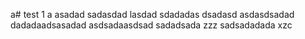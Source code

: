 a# test
1
a
asadad
sadasdad
lasdad
sdadadas
dsadasd
asdasdsadad
dadadaadsasadad
asdsadaasdsad
sadadsada
zzz
sadsadadada
xzc
